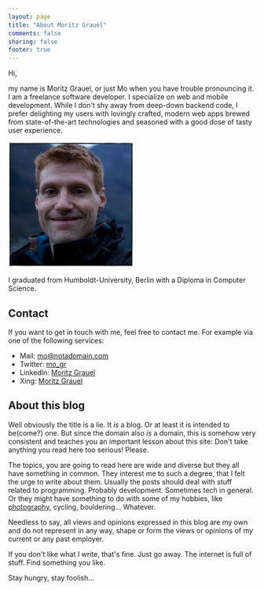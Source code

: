 ```yaml
---
layout: page
title: "About Moritz Grauel"
comments: false
sharing: false
footer: true
---
```


Hi,

my name is Moritz Grauel, or just Mo when you have trouble pronouncing it. I am a freelance software developer.
I specialize on web and mobile development. While I don't shy away from
deep-down backend code, I prefer delighting my users with lovingly crafted, modern web
apps brewed from state-of-the-art technologies and seasoned with a good
dose of tasty user experience.

![](/images/Mo256.jpg "Moritz Grauel, 2011")

I graduated from Humboldt-University, Berlin with a Diploma in Computer Science.

## Contact

If you want to get in touch with me, feel free to contact me. For example via one of the following services:

- Mail: mo@notadomain.com
- Twitter: [mo_gr](https://twitter.com/#!/mo_gr)
- LinkedIn: [Moritz Grauel](https://www.linkedin.com/in/moritz-grauel-4b285617/)
- Xing: [Moritz Grauel](https://www.xing.com/profile/Moritz_Grauel)

## About this blog

Well obviously the title is a lie. It _is_ a blog. Or at least it is intended to be(come?) one. But since the domain also _is_ a
domain, this is somehow very consistent and teaches you an important lesson about this site: Don't take anything you read here too
serious! Please.

The topics, you are going to read here are wide and diverse but they all have something in common. They interest me to
such a degree, that I felt the urge to write about them. Usually the posts should deal with stuff related to
programming. Probably development. Sometimes tech in general. Or they might have something to do with some of my
hobbies, like [photography](http://www.flickr.com/photos/27380123@N03/), cycling, bouldering... Whatever. 

Needless to say, all views and opinions expressed in this blog are my own and do not represent in any way, shape or form the views or opinions of my current or any past employer.

If you don't like what I write, that's fine. Just go away.
The internet is full of stuff. Find something you like.

Stay hungry, stay foolish...
